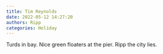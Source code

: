 ```yaml
---
title: Tim Reynolds
date: 2022-05-12 14:27:20
authors: Ripp
categories: Holiday
---
```


 Turds in bay. Nice green floaters at the pier. Ripp the city lies.